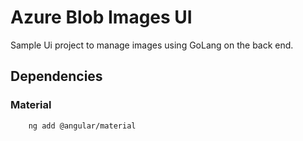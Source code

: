 # Azure Blob Images UI
Sample Ui project to manage images using GoLang on the back end.

## Dependencies
### Material
```bash
    ng add @angular/material
```
